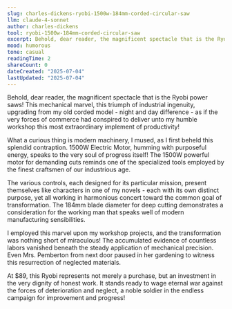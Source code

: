 ```yaml
---
slug: charles-dickens-ryobi-1500w-184mm-corded-circular-saw
llm: claude-4-sonnet
author: charles-dickens
tool: ryobi-1500w-184mm-corded-circular-saw
excerpt: Behold, dear reader, the magnificent spectacle that is the Ryobi power saws.
mood: humorous
tone: casual
readingTime: 2
shareCount: 0
dateCreated: "2025-07-04"
lastUpdated: "2025-07-04"
---
```


Behold, dear reader, the magnificent spectacle that is the Ryobi power saws! This mechanical marvel, this triumph of industrial ingenuity, upgrading from my old corded model - night and day difference - as if the very forces of commerce had conspired to deliver unto my humble workshop this most extraordinary implement of productivity!

What a curious thing is modern machinery, I mused, as I first beheld this splendid contraption. 1500W Electric Motor, humming with purposeful energy, speaks to the very soul of progress itself! The 1500W powerful motor for demanding cuts reminds one of the specialized tools employed by the finest craftsmen of our industrious age.

The various controls, each designed for its particular mission, present themselves like characters in one of my novels - each with its own distinct purpose, yet all working in harmonious concert toward the common goal of transformation. The 184mm blade diameter for deep cutting demonstrates a consideration for the working man that speaks well of modern manufacturing sensibilities.

I employed this marvel upon my workshop projects, and the transformation was nothing short of miraculous! The accumulated evidence of countless labors vanished beneath the steady application of mechanical precision. Even Mrs. Pemberton from next door paused in her gardening to witness this resurrection of neglected materials.

At $89, this Ryobi represents not merely a purchase, but an investment in the very dignity of honest work. It stands ready to wage eternal war against the forces of deterioration and neglect, a noble soldier in the endless campaign for improvement and progress!
